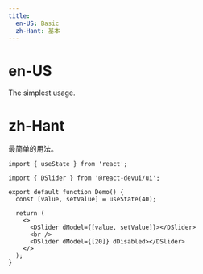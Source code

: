 ```yaml
---
title:
  en-US: Basic
  zh-Hant: 基本
---
```


# en-US

The simplest usage.

# zh-Hant

最简单的用法。

```tsx
import { useState } from 'react';

import { DSlider } from '@react-devui/ui';

export default function Demo() {
  const [value, setValue] = useState(40);

  return (
    <>
      <DSlider dModel={[value, setValue]}></DSlider>
      <br />
      <DSlider dModel={[20]} dDisabled></DSlider>
    </>
  );
}
```
